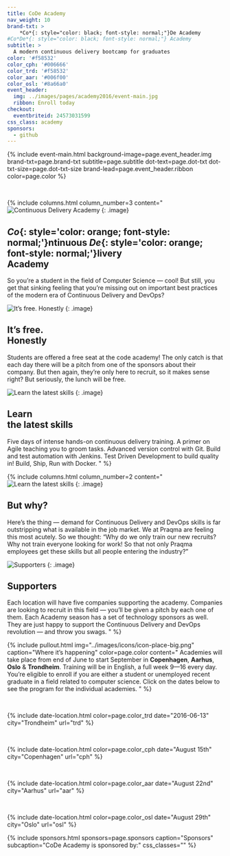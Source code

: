 ```yaml
---
title: CoDe Academy
nav_weight: 10
brand-txt: >
    *Co*{: style="color: black; font-style: normal;"}De Academy
#Co*De*{: style="color: black; font-style: normal;"} Academy
subtitle: >
  A modern continuous delivery bootcamp for graduates
color: '#f58532'
color_cph: '#006666'
color_trd: '#f58532'
color_aar: '#006f00'
color_osl: '#8a66a0'
event_header:
  img: ../images/pages/academy2016/event-main.jpg
  ribbon: Enroll today
checkout:
  eventbriteid: 24573031599
css_class: academy
sponsors:
  - github
---
```



{% include event-main.html
background-image=page.event_header.img
brand-txt=page.brand-txt
subtitle=page.subtitle
dot-text=page.dot-txt
dot-txt-size=page.dot-txt-size
brand-lead=page.event_header.ribbon
color=page.color %}

<br>

{% include columns.html
column_number=3
content="
![Continuous Delivery Academy](../images/pages/academy2016/0015.jpg)
{: .image}

## *Co*{: style='color: orange; font-style: normal;'}ntinuous *De*{: style='color: orange; font-style: normal;'}livery<br> Academy
So you’re a student in the field of Computer Science — cool! But still, you get that sinking feeling that you’re missing out on important best practices of the modern era of Continuous Delivery and DevOps?
<!--col-->
![It’s free. Honestly](../images/pages/academy2016/0040.jpg)
{: .image}

## It’s free.<br> Honestly
Students are offered a free seat at the code academy! The only catch is that each day there will be a pitch from one of the sponsors about their company. But then again, they’re only here to recruit, so it makes sense right? But seriously, the lunch will be free.
<!--col-->
![Learn the latest skills](../images/pages/academy2016/0020.jpg)
{: .image}

## Learn<br> the latest skills
Five days of intense hands-on continuous delivery training. A primer on Agile teaching you to groom tasks. Advanced version control with Git. Build and test automation with Jenkins. Test Driven Development to build quality in! Build, Ship, Run with Docker.
"
%}


{% include columns.html
column_number=2
content="
![Learn the latest skills](../images/pages/academy2016/0013.jpg)
{: .image}

## But why?
Here’s the thing — demand for Continuous Delivery and DevOps skills is far outstripping what is available in the job market. We at Praqma are feeling this most acutely. So we thought: “Why do we only train our new recruits? Why not train everyone looking for work! So that not only Praqma employees get these skills but all people entering the industry?”
<!--col-->
![Supporters](../images/pages/academy2016/0022.jpg)
{: .image}

## Supporters
Each location will have five companies supporting the academy. Companies are looking to recruit in this field — you’ll be given a pitch by each one of them. Each Academy season has a set of technology sponsors as well. They are just happy to support the Continuous Delivery and DevOps revolution — and throw you swags.
"
%}

{% include pullout.html
img="../images/icons/icon-place-big.png"
caption="Where it’s happening"
color=page.color
content="
Academies will take place from end of June to start September in **Copenhagen**, **Aarhus**, **Oslo** & **Trondheim**. Training will be in English, a full week 9—16 every day. You’re eligible to enroll if you are either a student or unemployed recent graduate in a field related to computer science. Click on the dates below to see the program for the individual academies.
"
%}


<br/>

{% include date-location.html
color=page.color_trd
date="2016-06-13"
city="Trondheim"
url="trd" %}

<br/>

{% include date-location.html
color=page.color_cph
date="August 15th"
city="Copenhagen"
url="cph" %}

<br/>

{% include date-location.html
color=page.color_aar
date="August 22nd"
city="Aarhus"
url="aar" %}

<br/>

{% include date-location.html
color=page.color_osl
date="August 29th"
city="Oslo"
url="osl" %}

{% include sponsors.html
sponsors=page.sponsors caption="Sponsors" subcaption="CoDe Academy is sponsored by:" css_classes="" %}

